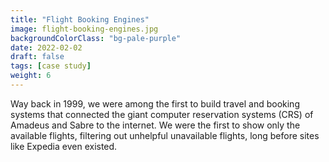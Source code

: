 ```yaml
---
title: "Flight Booking Engines"
image: flight-booking-engines.jpg
backgroundColorClass: "bg-pale-purple"
date: 2022-02-02
draft: false
tags: [case study]
weight: 6
---
```


Way back in 1999, we were among the first to build travel and booking systems that connected the giant computer reservation systems (CRS) of Amadeus and Sabre to the internet. We were the first to show only the available flights, filtering out unhelpful unavailable flights, long before sites like Expedia even existed.
